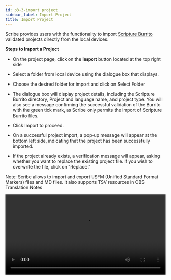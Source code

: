 ```yaml
---
id: p3-3-import project
sidebar_label: Import Project
title: Import Project
---
```


Scribe provides users with the functionality to import [Scripture Burrito](https://docs.burrito.bible/) validated projects directly from the local devices.

**Steps to Import a Project**

- On the project page, click on the **Import** button located at the top right side

- Select a folder from local device using the dialogue box that displays.

- Choose the desired folder for import and click on Select Folder

- The dialogue box will display project details, including the Scripture Burrito directory, Project and language name, and project type. You will also see a message confirming the successful validation of the Burrito with the green tick mark, as Scribe only permits the import of Scripture Burrito files.

- Click Import to proceed.

- On a successful project import, a pop-up message will appear at the bottom left side, indicating that the project has been successfully imported.

- If the project already exists, a verification message will appear, asking whether you want to replace the existing project file. If you wish to overwrite the file, click on "Replace."

Note: Scribe allows to import and export USFM (Unified Standard Format Markers) files and MD files. It also supports TSV resources in OBS Translation Notes


<video controls src="/assets/importbfile.mov" width="100%" type="video/mov"/>